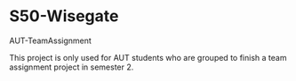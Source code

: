 # S50-Wisegate
AUT-TeamAssignment

This project is only used for AUT students who are grouped to finish a team assignment project in semester 2. 
